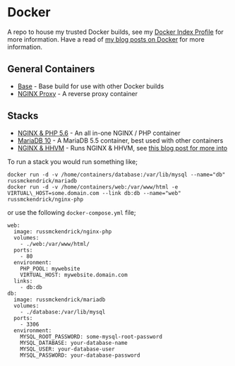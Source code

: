 Docker
=============

A repo to house my trusted Docker builds, see my [Docker Index Profile](https://index.docker.io/u/russmckendrick/) for more information. Have a read of [my blog posts on Docker](https://media-glass.es/tag/docker/) for more information.

## General Containers

- [Base](https://registry.hub.docker.com/u/russmckendrick/base/) - Base build for use with other Docker builds
- [NGINX Proxy](https://registry.hub.docker.com/u/russmckendrick/nginx-proxy/) - A reverse proxy container

## Stacks

- [NGINX & PHP 5.6](https://registry.hub.docker.com/u/russmckendrick/nginx-php/) - An all in-one NGINX / PHP container
- [MariaDB 10](https://registry.hub.docker.com/u/russmckendrick/mariadb/) - A MariaDB 5.5 container, best used with other containers
- [NGINX & HHVM](https://registry.hub.docker.com/u/russmckendrick/nginx-hhvm/) - Runs NGINX & HHVM, see [this blog post for more into](https://media-glass.es/2014/11/09/experiment-docker-hhvm/)

To run a stack you would run something like;

```
docker run -d -v /home/containers/database:/var/lib/mysql --name="db" russmckendrick/mariadb
docker run -d -v /home/containers/web:/var/www/html -e VIRTUAL\_HOST=some.domain.com --link db:db --name="web" russmckendrick/nginx-php
```

or use the following `docker-compose.yml` file;

```
web:
  image: russmckendrick/nginx-php
  volumes:
	- ./web:/var/www/html/
  ports:
	- 80
  environment:
	PHP_POOL: mywebsite
	VIRTUAL_HOST: mywebsite.domain.com
  links:
	- db:db
db:
  image: russmckendrick/mariadb
  volumes:
	- ./database:/var/lib/mysql
  ports:
	- 3306
  environment:
	MYSQL_ROOT_PASSWORD: some-mysql-root-password
	MYSQL_DATABASE: your-database-name
	MYSQL_USER: your-database-user
	MYSQL_PASSWORD: your-database-password
```